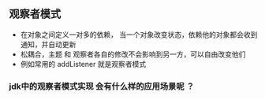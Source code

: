 ## 观察者模式
- 在对象之间定义一对多的依赖， 当一个对象改变状态，依赖他的对象都会收到通知，并自动更新
- 松耦合，主题 和 观察者各自的修改不会影响到另一方，可以自由改变他们
- 例如常用的 addListener 就是观察者模式

### jdk中的观察者模式实现 会有什么样的应用场景呢 ？